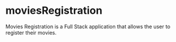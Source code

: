 # moviesRegistration
Movies Registration is a Full Stack application that allows the user to register their movies.
